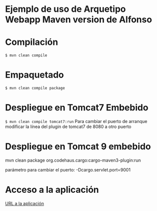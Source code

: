 # Ejemplo de uso de Arquetipo Webapp Maven version de Alfonso
# Compilación
<code>$ mvn clean compile</code>
# Empaquetado
<code>$ mvn clean compile package</code>
# Despliegue en Tomcat7 Embebido
<code>$ mvn clean compile tomcat7:run</code>
Para cambiar el puerto de arranque modificar la línea del plugin de tomcat7 de 8080 a otro puerto
# Despliegue en Tomcat 9 embebido
mvn clean package org.codehaus.cargo:cargo-maven3-plugin:run

parámetro para cambiar el puerto:
-Dcargo.servlet.port=9001
# Acceso a la aplicación
[URL a la aplicación](http://localhost:8080/webapp)